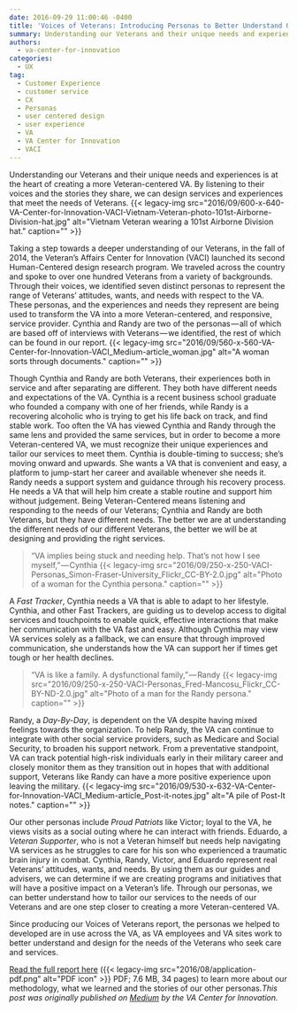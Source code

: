 ```yaml
---
date: 2016-09-29 11:00:46 -0400
title: 'Voices of Veterans: Introducing Personas to Better Understand Our Customers'
summary: Understanding our Veterans and their unique needs and experiences is at the heart of creating a more Veteran-centered VA. By listening to their voices and the stories they share, we can design services and experiences that meet the needs of Veterans. Taking a step towards a deeper understanding of our Veterans, in the fall of
authors:
  - va-center-for-innovation
categories:
  - UX
tag:
  - Customer Experience
  - customer service
  - CX
  - Personas
  - user centered design
  - user experience
  - VA
  - VA Center for Innovation
  - VACI
---
```


Understanding our Veterans and their unique needs and experiences is at the heart of creating a more Veteran-centered VA. By listening to their voices and the stories they share, we can design services and experiences that meet the needs of Veterans. {{< legacy-img src="2016/09/600-x-640-VA-Center-for-Innovation-VACI-Vietnam-Veteran-photo-101st-Airborne-Division-hat.jpg" alt="Vietnam Veteran wearing a 101st Airborne Division hat." caption="" >}} 

Taking a step towards a deeper understanding of our Veterans, in the fall of 2014, the Veteran’s Affairs Center for Innovation (VACI) launched its second Human-Centered design research program. We traveled across the country and spoke to over one hundred Veterans from a variety of backgrounds. Through their voices, we identified seven distinct personas to represent the range of Veterans’ attitudes, wants, and needs with respect to the VA. These personas, and the experiences and needs they represent are being used to transform the VA into a more Veteran-centered, and responsive, service provider. Cynthia and Randy are two of the personas — all of which are based off of interviews with Veterans — we identified, the rest of which can be found in our report. {{< legacy-img src="2016/09/560-x-560-VA-Center-for-Innovation-VACI\_Medium-article\_woman.jpg" alt="A woman sorts through documents." caption="" >}} 

Though Cynthia and Randy are both Veterans, their experiences both in service and after separating are different. They both have different needs and expectations of the VA. Cynthia is a recent business school graduate who founded a company with one of her friends, while Randy is a recovering alcoholic who is trying to get his life back on track, and find stable work. Too often the VA has viewed Cynthia and Randy through the same lens and provided the same services, but in order to become a more Veteran-centered VA, we must recognize their unique experiences and tailor our services to meet them. Cynthia is double-timing to success; she’s moving onward and upwards. She wants a VA that is convenient and easy, a platform to jump-start her career and available whenever she needs it. Randy needs a support system and guidance through his recovery process. He needs a VA that will help him create a stable routine and support him without judgement. Being Veteran-Centered means listening and responding to the needs of our Veterans; Cynthia and Randy are both Veterans, but they have different needs. The better we are at understanding the different needs of our different Veterans, the better we will be at designing and providing the right services.

> “VA implies being stuck and needing help. That’s not how I see myself,” — Cynthia {{< legacy-img src="2016/09/250-x-250-VACI-Personas\_Simon-Fraser-University\_Flickr_CC-BY-2.0.jpg" alt="Photo of a woman for the Cynthia persona." caption="" >}} 

A <em class="markup--em markup--p-em">Fast Tracker</em>, Cynthia needs a VA that is able to adapt to her lifestyle. Cynthia, and other Fast Trackers, are guiding us to develop access to digital services and touchpoints to enable quick, effective interactions that make her communication with the VA fast and easy. Although Cynthia may view VA services solely as a fallback, we can ensure that through improved communication, she understands how the VA can support her if times get tough or her health declines.

> “VA is like a family. A dysfunctional family,” — Randy {{< legacy-img src="2016/09/250-x-250-VACI-Personas\_Fred-Mancosu\_Flickr_CC-BY-ND-2.0.jpg" alt="Photo of a man for the Randy persona." caption="" >}} 

Randy, a _Day-By-Day_, is dependent on the VA despite having mixed feelings towards the organization. To help Randy, the VA can continue to integrate with other social service providers, such as Medicare and Social Security, to broaden his support network. From a preventative standpoint, VA can track potential high-risk individuals early in their military career and closely monitor them as they transition out in hopes that with additional support, Veterans like Randy can have a more positive experience upon leaving the military. {{< legacy-img src="2016/09/530-x-632-VA-Center-for-Innovation-VACI\_Medium-article\_Post-it-notes.jpg" alt="A pile of Post-It notes." caption="" >}} 

Our other personas include <em class="markup--em markup--p-em">Proud Patriots </em>like Victor; loyal to the VA, he views visits as a social outing where he can interact with friends. Eduardo, a _Veteran Supporter_, who is not a Veteran himself but needs help navigating VA services as he struggles to care for his son who experienced a traumatic brain injury in combat. Cynthia, Randy, Victor, and Eduardo represent real Veterans’ attitudes, wants, and needs. By using them as our guides and advisers, we can determine if we are creating programs and initiatives that will have a positive impact on a Veteran’s life. Through our personas, we can better understand how to tailor our services to the needs of our Veterans and are one step closer to creating a more Veteran-centered VA.

Since producing our Voices of Veterans report, the personas we helped to developed are in use across the VA, as VA employees and VA sites work to better understand and design for the needs of the Veterans who seek care and services.

[Read the full report here](http://www.innovation.va.gov/docs/Voices_Of_Veterans_11_12_4.pdf) ({{< legacy-img src="2016/08/application-pdf.png" alt="PDF icon" >}} PDF; 7.6 MB, 34 pages) to learn more about our methodology, what we learned and the stories of our other personas._This post was originally published on [Medium](https://medium.com/@VAInnovation) by the VA Center for Innovation._